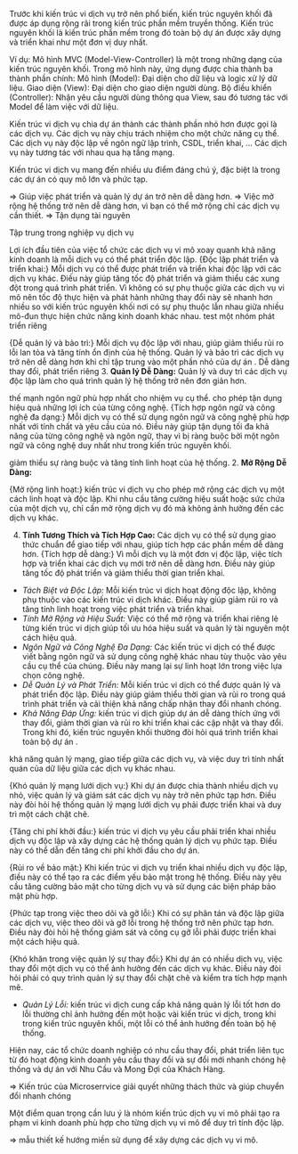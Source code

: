 <!--@Kiến trúc nguyên khối-->

Trước khi kiến trúc vi dịch vụ trở nên phổ biến, kiến trúc nguyên khối đã được áp dụng rộng rãi trong kiến trúc phần mềm truyền thống.
Kiến trúc nguyên khối là kiến trúc phần mềm trong đó toàn bộ dự án được xây dựng và triển khai như một đơn vị duy nhất.

Ví dụ: Mô hình MVC (Model-View-Controller) là một trong những dạng của kiến trúc nguyên khối.
Trong mô hình này, ứng dụng được chia thành ba thành phần chính:
Mô hình (Model): Đại diện cho dữ liệu và logic xử lý dữ liệu.
Giao diện (View): Đại diện cho giao diện người dùng.
Bộ điều khiển (Controller): Nhận yêu cầu người dùng thông qua View, sau đó tương tác với Model để làm việc với dữ liệu.

<!--@Kiến trúc vi dịch vụ-->

Kiến trúc vi dịch vụ chia dự án thành các thành phần nhỏ hơn được gọi là các dịch vụ.
Các dịch vụ này chịu trách nhiệm cho một chức năng cụ thể.
Các dịch vụ này độc lập về ngôn ngữ lập trình, CSDL, triển khai, ...
Các dịch vụ này tương tác với nhau qua hạ tầng mạng.

<!--từ nguyên khối thành vi mô (hình lục gác Sunteco)-->
<!--Ảnh chuyển đổi từ kiến trúc nguyên khối thành kiến trúc vi dịch vụ-->
<!-- ảnh micro thật google -->

<!--@Một số đặc điểm và ưu điểm của kiến trúc vi dịch vụ-->
Kiến trúc vi dịch vụ mang đến nhiều ưu điểm đáng chú ý, đặc biệt là trong các dự án có quy mô lớn và phức tạp.
<!---->
<!--vì Phân chia dự án thành các dịch vụ.-->
=> Giúp việc phát triển và quản lý dự án trở nên dễ dàng hơn.
=> Việc mở rộng hệ thống trở nên dễ dàng hơn, vì bạn có thể mở rộng chỉ các dịch vụ cần thiết.
=> Tận dụng tài nguyên

<!--Khả năng chịu lỗi-->


Tập trung trong nghiệp vụ dịch vụ
<!--Trên thực tế, điều này sẽ dẫn đến tốc độ định giá doanh nghiệp nhanh hơn.-->
<!-- Vì độc lập  -->
Lợi ích đầu tiên của việc tổ chức các dịch vụ vi mô xoay quanh khả năng kinh doanh là mỗi dịch vụ có thể phát triển độc lập.
{Độc lập phát triển và triển khai:} Mỗi dịch vụ có thể được phát triển và triển khai độc lập với các dịch vụ khác. Điều này giúp tăng tốc độ phát triển và giảm thiểu các xung đột trong quá trình phát triển.
Vì không có sự phụ thuộc giữa các dịch vụ vi mô nên tốc độ thực hiện và phát hành những thay đổi này sẽ nhanh hơn nhiều so với kiến ​​trúc nguyên khối nơi có sự phụ thuộc lẫn nhau giữa nhiều mô-đun thực hiện chức năng kinh doanh khác nhau. <!--test, phụ thuộc,ràng buộc video youtube (xxxxxxxx)-->
test
một nhóm phát triển riêng
<!--các nhóm không-->
{Dễ quản lý và bảo trì:} Mỗi dịch vụ độc lập với nhau, giúp giảm thiểu rủi ro lỗi lan tỏa và tăng tính ổn định của hệ thống. 
Quản lý và bảo trì các dịch vụ trở nên dễ dàng hơn khi chỉ tập trung vào một phần nhỏ của dự án . 
Dễ dàng thay đổi, phát triển riêng
3. **Quản lý Dễ Dàng:** Quản lý và duy trì các dịch vụ độc lập làm cho quá trình quản lý hệ thống trở nên đơn giản hơn.
<!--IDE nhẹ-->
<!--Việc quản lý các thay đổi trong dự án dịch vụ vi mô sẽ dễ dàng hơn và chỉ có một thay đổi trong một dịch vụ.-->
<!-- => Sử dụng nhiều ngôn ngữ và framework khác nhau. -->

<!--đa ngôn ngữ.-->
<!--hình các ngôn ngữ nodejs , python, java,...-->
thế mạnh ngôn ngữ
phù hợp nhất cho nhiệm vụ cụ thể.
cho phép tận dụng hiệu quả những lợi ích của từng công nghệ.
{Tích hợp ngôn ngữ và công nghệ đa dạng:} Mỗi dịch vụ có thể sử dụng ngôn ngữ và công nghệ phù hợp nhất với tính chất và yêu cầu của nó. Điều này giúp tận dụng tối đa khả năng của từng công nghệ và ngôn ngữ, thay vì bị ràng buộc bởi một ngôn ngữ và công nghệ duy nhất như trong kiến trúc nguyên khối.
<!-- => linh hoạt -->
giảm thiểu sự ràng buộc và tăng tính linh hoạt của hệ thống.
 2. **Mở Rộng Dễ Dàng:**
<!--mở rộng quy mô độc lập-->
{Mở rộng linh hoạt:} kiến trúc vi dịch vụ cho phép mở rộng các dịch vụ một cách linh hoạt và độc lập. Khi nhu cầu tăng cường hiệu suất hoặc sức chứa của một dịch vụ, chỉ cần mở rộng dịch vụ đó mà không ảnh hưởng đến các dịch vụ khác.


4. **Tính Tương Thích và Tích Hợp Cao:** Các dịch vụ có thể sử dụng giao thức chuẩn để giao tiếp với nhau, giúp tích hợp các phần mềm dễ dàng hơn.
{Tích hợp dễ dàng:} Vì mỗi dịch vụ là một đơn vị độc lập, việc tích hợp và triển khai các dịch vụ mới trở nên dễ dàng hơn. Điều này giúp tăng tốc độ phát triển và giảm thiểu thời gian triển khai.

<!--5. **Khả Năng Tái Sử Dụng :**-->


 

- _Tách Biệt và Độc Lập:_ Mỗi kiến trúc vi dịch hoạt động độc lập, không phụ thuộc vào các kiến trúc vi dịch khác. Điều này giúp giảm rủi ro và tăng tính linh hoạt trong việc phát triển và triển khai.
- _Tính Mở Rộng và Hiệu Suất:_ Việc có thể mở rộng và triển khai riêng lẻ từng kiến trúc vi dịch giúp tối ưu hóa hiệu suất và quản lý tài nguyên một cách hiệu quả.
- _Ngôn Ngữ và Công Nghệ Đa Dạng:_ Các kiến trúc vi dịch có thể được viết bằng ngôn ngữ và sử dụng công nghệ khác nhau tùy thuộc vào yêu cầu cụ thể của chúng. Điều này mang lại sự linh hoạt lớn trong việc lựa chọn công nghệ.
- _Dễ Quản Lý và Phát Triển:_ Mỗi kiến trúc vi dịch có thể được quản lý và phát triển độc lập. Điều này giúp giảm thiểu thời gian và rủi ro trong quá trình phát triển và cải thiện khả năng chấp nhận thay đổi nhanh chóng.
- _Khả Năng Đáp Ứng:_ kiến trúc vi dịch giúp dự án dễ dàng thích ứng với thay đổi, giảm thời gian và rủi ro khi triển khai các cập nhật và thay đổi. Trong khi đó, kiến trúc nguyên khối thường đòi hỏi quá trình triển khai toàn bộ dự án .




<!--@Một số nhược điểm và thách thức của kiến trúc vi dịch vụ-->
<!--nhiều thách thức, và việc duy trì sự linh hoạt và tái cấu trúc là quan trọng để đảm bảo sự thành công trong dài hạn.-->

khả năng quản lý mạng,
giao tiếp giữa các dịch vụ,
và việc duy trì tính nhất quán của dữ liệu giữa các dịch vụ khác nhau.

{Khó quản lý mạng lưới dịch vụ:} Khi dự án được chia thành nhiều dịch vụ nhỏ, việc quản lý và giám sát các dịch vụ này trở nên phức tạp hơn. Điều này đòi hỏi hệ thống quản lý mạng lưới dịch vụ phải được triển khai và duy trì một cách chặt chẽ.

{Tăng chi phí khởi đầu:} kiến trúc vi dịch vụ yêu cầu phải triển khai nhiều dịch vụ độc lập và xây dựng các hệ thống quản lý dịch vụ phức tạp. Điều này có thể dẫn đến tăng chi phí khởi đầu cho dự án.

{Rủi ro về bảo mật:} Khi kiến trúc vi dịch vụ triển khai nhiều dịch vụ độc lập, điều này có thể tạo ra các điểm yếu bảo mật trong hệ thống. Điều này yêu cầu tăng cường bảo mật cho từng dịch vụ và sử dụng các biện pháp bảo mật phù hợp.

{Phức tạp trong việc theo dõi và gỡ lỗi:} Khi có sự phân tán và độc lập giữa các dịch vụ, việc theo dõi và gỡ lỗi trong hệ thống trở nên phức tạp hơn. Điều này đòi hỏi hệ thống giám sát và công cụ gỡ lỗi phải được triển khai một cách hiệu quả.

{Khó khăn trong việc quản lý sự thay đổi:} Khi dự án có nhiều dịch vụ, việc thay đổi một dịch vụ có thể ảnh hưởng đến các dịch vụ khác. Điều này đòi hỏi phải có quy trình quản lý sự thay đổi chặt chẽ và kiểm tra tích hợp mạnh mẽ.

- _Quản Lý Lỗi:_ kiến trúc vi dịch cung cấp khả năng quản lý lỗi tốt hơn do lỗi thường chỉ ảnh hưởng đến một hoặc vài kiến trúc vi dịch, trong khi trong kiến trúc nguyên khối, một lỗi có thể ảnh hưởng đến toàn bộ hệ thống.

<!--Vì tương tác với nhau qua giao thức mạng-->
<!--mỗi dịch vụ vi mô sẽ quản lý CSDL riêng dẫn đến sự phức tạp trong việc quản lý tính toàn vẹn dữ liệu.-->
<!--Khả năng transaction (giao dịch) khó khăn-->
<!--việc giám sát và gỡ lỗi các dịch vụ vi mô khó khăn.-->
<!--Và điều này dẫn đến độ phức tạp cao hơn.-->
<!--Bảo mật-->
<!--Chi phí-->
<!--Kĩ thuật công nghệ-->
<!--Đồng bộ ... phân tán-->

<!---->
<!---->
<!---->
<!---->

Hiện nay, các tổ chức doanh nghiệp có nhu cầu thay đổi, phát triển liên tục từ đó hoạt động kinh doanh yêu cầu thay đổi và sự đổi mới nhanh chóng hệ thống và dự án với Nhu Cầu và Mong Đợi của Khách Hàng.

<!--Ví dụ-->
<!--Microsoft chuyển từ bán phần mềm đóng gói sang mô hình đăng ký.-->
<!--Amazon từ hiệu sách trực tuyến thành thị trường cho nhà cung cấp khác.-->
<!--Nefifc-->
<!--Baemin-->
<!--hình 1 triệu dịch vụ Amazon và Netflix-->

=> Kiến trúc của Microserrvice giải quyết những thách thức và giúp chuyển đổi nhanh chóng

Một điểm quan trọng cần lưu ý là nhóm kiến ​​trúc dịch vụ vi mô phải tạo ra phạm vi kinh doanh phù hợp cho từng dịch vụ vi mô để duy trì tính độc lập.

<!--Một điều quan trọng cần lưu ý là để tận dụng tối đa kiến ​​trúc dịch vụ vi mô, điều quan trọng đối với nhóm dịch vụ vi mô là phải tạo ra mã nghiệp vụ phù hợp cho từng máy chủ vi mô.-->
<!--Nếu không thực hiện đúng sẽ dẫn đến tình trạng các nhóm phụ thuộc lẫn nhau và điều đó sẽ dẫn đến mất đi lợi thế của kiến ​​trúc dịch vụ vi mô.-->
<!--Và đây là lúc thiết kế Theo nhu cầu xuất hiện. Bối cảnh giới hạn của thiết kế hướng miền là sự thể hiện phạm vi kinh doanh của dịch vụ vi mô.-->

=> mẫu thiết kế hướng miền sử dụng để xây dựng các dịch vụ vi mô.

<!--mỗi dịch vụ vi mô được gán cho một nhóm nhỏ.-->
<!--và các nhóm này được hỗ trợ bởi các chuyên gia tên miền.-->
